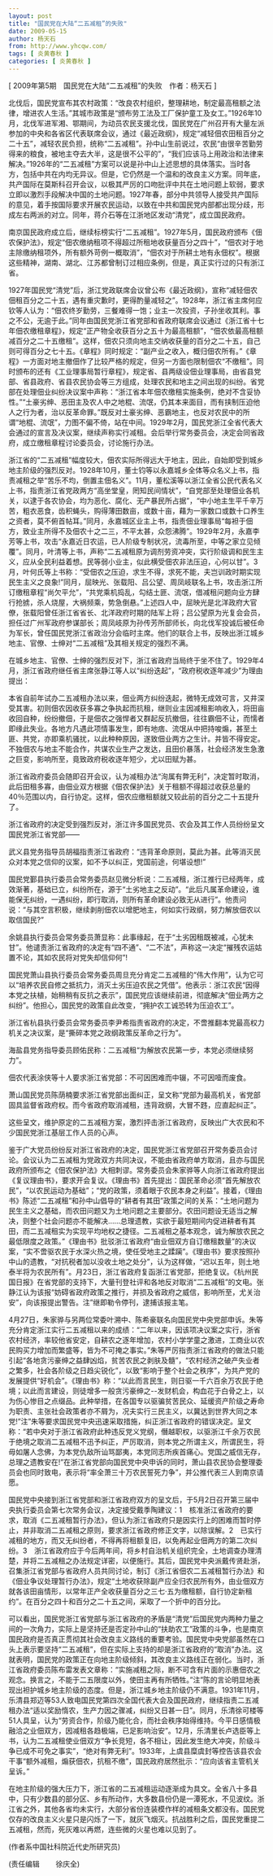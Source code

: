 ```yaml
---
layout: post
title: "国民党在大陆“二五减租”的失败"
date: 2009-05-15
author: 杨天石
from: http://www.yhcqw.com/
tags: [ 炎黄春秋 ]
categories: [ 炎黄春秋 ]
---
```



[ 2009年第5期　国民党在大陆“二五减租”的失败　作者：杨天石 ]


北伐后，国民党宣布其农村政策：“改良农村组织，整理耕地，制定最高租额之法律，增进农人生活。”其城市政策是“颁布劳工法及工厂保护童工及女工。”1926年10月，北伐军进军湘、鄂期间，为动员农民支援北伐，国民党在广州召开有大量左派参加的中央和各省区代表联席会议，通过《最近政纲》，规定“减轻佃农田租百分之二十五”，减轻农民负担，统称“二五减租”。孙中山生前说过，农民“由很辛苦勤劳得来的粮食，被地主夺去大半，这是很不公平的”，“我们应该马上用政治和法律来解决。”1926年的“二五减租”方案可以说是孙中山上述思想的具体落实。当时各方，包括中共在内均无异议。但是，它仍然是一个温和的改良主义方案。同年底，共产国际在莫斯科召开会议，以极其严厉的口吻批评中共在土地问题上软弱，要求立即以激烈手段解决中国的土地问题。1927年春，部分中共领导人接受共产国际的意见，着手按国际要求开展农民运动，以致在中共和国民党内部都出现分歧，形成左右两派的对立。同年，蒋介石等在江浙地区发动“清党”，成立国民政府。


南京国民政府成立后，继续标榜实行“二五减租”。1927年5月，国民政府颁布《佃农保护法》，规定“佃农缴纳租项不得超过所租地收获量百分之四十”，“佃农对于地主除缴纳租项外，所有额外苛例一概取消”，“佃农对于所耕土地有永佃权”。根据这些精神，湖南、湖北、江苏都曾制订过相应条例，但是，真正实行过的只有浙江省。


1927年国民党“清党”后，浙江党政联席会议曾公布《最近政纲》，宣称“减轻佃农佃租百分之二十五，遇有重灾歉时，更得酌量减轻之”。1928年，浙江省主席何应钦等人认为：“佃农终岁勤劳，三餐难得一饱；业主一次投资，子孙坐收其利。事之不公，无逾于此。”同年由国民党浙江省党部和省政府联席会议通过《浙江省十七年佃农缴租章程》，规定“正产物全收获百分之五十为最高租额”，“佃农依最高租额减百分之二十五缴租”。这样，佃农只须向地主交纳收获量的百分之二十五，自己则可得百分之七十五。《章程》同时规定：“副产业之收入，概归佃农所有。”《章程》一方面对地主撤佃作了比较严格的规定，但另一方面也限制佃农“不缴租”。同时颁布的还有《工业理事局暂行章程》，规定省、县两级设佃业理事局，由省县党部、省县政府、省县农民协会等三方组成，处理农民和地主之间出现的纠纷。省党部在处理佃业纠纷决议案中声称：“浙江省本年佃农缴租实施条例，绝对不含妥协性。”“土豪劣绅、恶田主及农人中之地棍、流氓，仍其本来面目，而有挟制压迫他人之行为者，治以反革命罪。”既反对土豪劣绅、恶霸地主，也反对农民中的所谓“地棍、流氓”，力图不偏不倚，站在中间。1929年2月，国民党浙江全省代表大会通过的宣言及决议案，继续声称实行减租。会后举行常务委员会，决定会同省政府，成立缴租章程讨论委员会，讨论施行办法。


浙江省的“二五减租”幅度较大，佃农实际所得远大于地主，因此，自始即受到城乡地主阶级的强烈反对。1928年10月，董士钧等以永嘉城乡全体等众名义上书，指责减租之举“苦乐不均，倒置主佃名义”。11月，董松溪等以浙江全省公民代表名义上书，指责浙江省党政两方“高坐堂皇，罔知民间情状”，“自党部至处理佃业各机关，以逮于各农协会，均为恶化、腐化、无产暴民所占据”，“中小地主生平千辛万苦，粗衣恶食，齿积蝇头，购得薄田数亩，或数十亩，藉为一家数口或数十口养生之资者，莫不俯首帖耳。”同月，永嘉城区业主上书，指责佃业理事局“每袒于佃方，致业主所得不及佃农十之二三，不平太甚，众怨沸腾”。1929年2月，永嘉李芳等上书，攻击“永嘉近日农运，已人阶级专制状况，流毒所至，中等之家立见倾覆”。同月，叶清等上书，声称“二五减租原为调剂劳资冲突，实行阶级调和民生主义，应从全民利益着想。民等弱小业主，似此横受佃农非法压迫，心何以甘”。3月，叶何氏等上书称：“受佃农之压迫，求生不得，求死不能，夫岂训政时期实现民生主义之良象!”同月，屈映光、张载阳、吕公望、周凤岐联名上书，攻击浙江所订缴租章程“尚欠平允”，“共党乘机捣乱，勾结土匪、流氓，借减租问题向业方肆行抢掳，杀人烧屋，大祸频乘，势急倒悬。”上述四人中，屈映光是北洋政府大官僚，张载阳曾任浙江省省长、北洋政府时期的陆军上将；吕公望原为光复会会员，担任过广州军政府参谋部长；周凤岐原为孙传芳所部师长，向北伐军投诚后被任命为军长，曾任国民党浙江省政治分会临时主席。他们的联合上书，反映出浙江城乡地主、官僚、士绅对“二五减租”及其相关规定的强烈不满。


在城乡地主、官僚、士绅的强烈反对下，浙江省政府当局终于坐不住了。1929年4月，浙江省政府继任省主席张静江等人以“纠纷迭起”，“政府税收逐年减少”为理由提出：


本省自前年试办二五减租办法以来，佃业两方纠纷迭起，微特无成效可言，又井深受其害。初则佃农因收获多寡之争执起而抗租，继则业主因减租影响收入，将田亩收回自种，纷纷撤佃，于是佃农之强悍者又群起反抗撤佃，往往霸佃不让，而懦者即缘此失业。各地方凡遇此项情事发生，即有地痞、流氓从中把持唆煽，甚至土匪、共党，亦即乘机骚扰，以此种种原因，遂致佃业两方之生计。并皆不得安定。不独佃农与地主不能合作，共谋农业生产之发达，且田价暴落，社会经济发生急激之巨变，影响所至，竟致政府税收逐年短少，尤以田赋为甚。


浙江省政府委员会随即召开会议，认为减租办法“洵属有弊无利”，决定暂时取消，此后田租多寡，由佃业双方根据《佃农保护法》关于租额不得超过收获总量的40％范围以内，自行协定。这样，佃农应缴租额就又较此前的百分之二十五提升了。

浙江省政府的决定受到强烈反对，浙江许多国民党员、农会及其工作人员纷纷呈文国民党浙江省党部——

武义县党务指导员胡福指责浙江省政府：“违背革命原则，莫此为甚。此等消灭民众对本党之信仰的议案，如不予以纠正，党国前途，何堪设想!”


国民党鄞县执行委员会常务委员赵见微分析说：二五减租，浙江推行已经两年，成效渐著，基础已立，纠纷所在，源于“土劣地主之反动”。“此后凡属革命建设，谁能保无纠纷，一遇纠纷，即行取消，则所有革命建设必致无从进行”。他责问说：“与其空言积极，继续剥削佃农以增肥地主，何如实行政纲，努力解放佃农以取信国民?”


余姚县执行委员会常务委员萧显称：此事缘起，在于“土劣因租既被减，心犹未甘”。他谴责浙江省政府的决定有“四不通”、“二不法”，声称这一决定“摧残农运姑置不论，其如农民将对党失却信仰何”!


国民党萧山县执行委员会常务委员周旦充分肯定二五减租的“伟大作用”，认为它可以“培养农民自修之抵抗力，消灭土劣压迫农民之凭借”。他表示：浙江农民“因得本党之扶植，始稍稍有反抗之表示”，国民党应该继续前进，彻底解决“佃业两方之纠纷”。他担心，国民党的政策自此改变，“拥护农工诚恐转为压迫农工”。

浙江省杭县执行委员会常务委员李尹希指责省政府的决定，不啻推翻本党最高权力机关之决议案，是“撕碎本党之政纲政策反革命之行为”。

海盐县党务指导委员顾佑民称：二五减租“为解放农民第一步，本党必须继续努力”。

佃农代表涂侠等十人要求浙江省党部：不可因困难而中辍，不可因噎而废食。

萧山国民党员陈荫楠要求浙江省党部出面纠正，呈文称“党部为最高机关，省党部固具监督省政府权。而今省政府取消减租，违背政纲，大冒不韪，应直起纠正”。

这些呈文，维护原定的二五减租方案，激烈抨击浙江省政府，反映出广大农民和不少国民党浙江基层工作人员的心声。


鉴于广大党员纷纷反对浙江省政府的决定，国民党浙江省党部召开常务委员会讨论。会议认为二五减租为党政双方共同决议，不能由省政府单方取消，且亦与国民政府所颁布之《佃农保护法》大相刺谬。常务委员会朱家骅等人向浙江省政府提出《复议理由书》，要求开会复议。《理由书》首先提出：国民革命必须“首先解放农民”，“以农民运动为基础”；“党的政策，须着眼于农民本身之利益”。接着，《理由书》陈述“二五减租”和孙中山倡导的“耕者有其田”政策之间的关系：“土地问题为民生主义之基础，而农田问题又为土地问题之主要部分。农田问题设无适当之解决，则整个社会问题亦不能解决……总理遗教，实欲于最短期间内促进耕者有其田，而二五减租实为实现平均地权之捷径。二五减租之基本观念，诚为解放农民之最低限度之政策。”《理由书》批驳浙江省政府“由业佃双方自订缴租数量”的决议案，“实不啻驱农民于水深火热之境，使任受地主之蹂躏”。《理由书》要求按照孙中山的遗教，“对抗税者加以没收土地之处分”，认为这样做，“迟以五年，则土地泰半将为农民所有”。月23日，浙江省政府复函浙江省党部，拒绝复议。《杭州民国日报》在省党部的支持下，大量刊登社评和各地反对取消“二五减租”的文电。张静江认为该报“妨碍省政府政策之推行，并损及省政府之威信，影响所至，尤关治安”，向该报提出警告。注”继即勒令停刊，逮捕该报主笔。


4月27日，朱家骅与另两位常委叶溯中、陈希豪联名向国民党中央党部申诉。朱等充分肯定浙江实行二五减租以来的成绩：“二年以来，因该项决议案之实行，浙省农村经济，率较他省安定，自耕农之逐年增加，农村小学学童之激进，工商业以农民购买力增加而繁盛等，皆为不可掩之事实。”朱等严厉指责浙江省政府的做法只能引起“各地贪污豪绅之益肆凶焰，贫苦农民之剥肤及髓”，“农村经济之破产失业者之繁多，社会各阶级之日趋尖锐化”，以致“影响于整个社会之秩序”，为共产党的发展提供“好机会”。《理由书》称：“以此而言民生，则日驱一千六百余万农民于绝境；以此而言建设，则徒增多一般贪污豪绅之--发财机会，构血花于白骨之上，以为伤心惨目之点缀品。此种举措，在各国专以驱骗贫苦民众、延缓资产阶级之寿命为职责、主张社会政策者亦不屑为，况夫实行三民主义，以冀达到世界大同之本党!”注”朱等要求国民党中央迅速采取措施，纠正浙江省政府的错误决定。呈文称：“若中央对于浙江省政府此种违反党义党纲，僭越职权，以驱浙江千余万农民于绝境之取消二五减租不迅予纠正，严厉取消，则本党之所谓主义，所谓民生，将毋如屠人念佛，为本党仇敌所讪骂鄙夷，本党同志所疾首痛心。党国之威信无存，总理之遗教安在!”在浙江省党部向国民党中央申诉的同时，萧山县农民协会整理委员会也同时致电，表示将“率全萧三十万农民誓死力争”，并公推代表三人到南京请愿。


国民党中央接到浙江省党部和浙江省政府双方的呈文后，于5月2日召开第三届中央执行委员会第七次常务会议，决定接受戴季陶建议：1　核准浙江省政府的要求，取消《二五减租暂行办法》，但认为浙江省政府只是因实行上的困难而暂时停止，并非取消二五减租之原则，要求浙江省政府修正文字，以除误解。2　已实行减租的地方，而又无纠纷者，不得再将租额复旧，以免再起业佃两方的第二次纠纷。3　浙江省政府应于今后两年间，将乡村自治机关组织完全，土地调查办理清楚，并将二五减租之办法规定详密，以便施行。其后，国民党中央派戴传贤赴浙，召集浙江省党部与省政府人员共同讨论，制订《浙江省佃农二五减租暂行办法》和《佃业争议处理暂行办法》，规定“土地收获除副产应全归农民所有外，由业佃双方就各该田亩情形，以常年正产全收获量百分之三七·五为缴租额，自行协定新租约”。在百分之四十和百分之二十五之间，采取了一个折中的百分比。


可以看出，国民党浙江省党部与浙江省政府的矛盾是“清党”后国民党内两种力量之间的一次角力，实际上是坚持还是否定孙中山的“扶助农工”政策的斗争，也是南京国民政府是否真正贯彻其社会改良主义路线的重要考验。国民党中央党部虽然在口头上表示要坚持“二五减租”，但在实际上支持的却是浙江省政府的“取消”办法。这就表明，国民党的政策正在向地主阶级倾斜，其改良主义路线正在弱化。当时，浙江省政府委员陈布雷发表文章称：“实施减租之际，断不可含有片面的示惠佃农之观念。换言之，不能于二五限度以外，使田主再有所牺牲。”注”陈的言论明显地表现出袒护城乡地主阶级的态度。但是，浙江城乡地主阶级仍不满意。1931年11月，乐清县郑迈等53人致电国民党第四次全国代表大会及国民政府，继续指责二五减租办法“适以奖励惰农，生产力因之骤减，纠纷又日甚一日”。同月，乐清徐可楼等51人具呈，认为“劳资合作，阶级乃能化合，而社会秩序始得维持。今平日感情极融洽之业佃双方，因减租各趋极端，已足影响治安”。12月，乐清里长卢选臣等上书，认为二五减租使业佃双方“争长竞短，各不相让，因此发生绝大冲突，阶级斗争已成不可免之事实”，“绝对有弊无利”。1933年，上虞县糜虞封等控告该县农会干事“额外减租，煽获佃农，抗租不缴”，国民政府居然批示：“应向该省主管机关呈诉。”


在地主阶级的强大压力下，浙江省的二五减租运动逐渐成为具文。全省八十多县中，只有少数县的部分区、乡有所动作，大多数县份仍是一潭死水，不见波纹。浙江省之外，其他各省均未实行，大部分省份连装模作样的减租条文都没有。国民党仅存的改良主义火星只是闪烁了一下，就灰飞烟灭。抗战胜利之后，国民党重提二五减租，然而，死灰难以再燃，连些微的火星也难以见到了。

(作者系中国社科院近代史所研究员)

(责任编辑 　　徐庆全)


